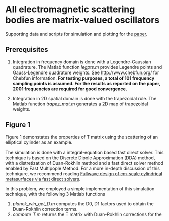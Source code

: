 # All electromagnetic scattering bodies are matrix-valued oscillators
Supporting data and scripts for simulation and plotting for the [paper](https://arxiv.org/abs/2211.04457).

## Prerequisites
1. Integration in frequency domain is done with a Legendre-Gaussian quadrature. The Matlab function _legpts.m_ provides Legendre points and Gauss-Legendre quadrature weights. See http://www.chebfun.org/ for Chebfun information.
   __For testing purposes, a total of 101 frequency sampling points is assumed. For the results as reported on the paper, 2001 frequencies are required for good convergence.__

2. Integration in 2D spatial domain is done with the trapezoidal rule. The Matlab function _trapez_mat.m_ generates a 2D map of trapezoidal weights.

## Figure 1
Figure 1 demonstates the properties of T matrix using the scattering of an elliptical cylinder as an example.

The simulation is done with a integral-equation based fast direct solver. This technique is based on the Discrete Dipole Approximation (DDA) method, with a distretization of Duan-Rokhlin method and a fast direct solver method enabled by Fast Multipople Method. 
For a more in-depth discussion of this techniqure, we recommend reading [Fullwave design of cm-scale cylindrical metasurfaces via fast direct solvers](https://arxiv.org/abs/2308.08569).

In this problem, we employed a simple implementation of this simulation technique, with the following 3 Matlab functions
1. _planck_win_get_D.m_ computes the D0, D1 factors used to obtain the Duan-Rokhlin correction terms.
2. _compute_T.m_ returns the T matrix with Duan-Rokhlin corrections for the given gemetry and the given frequency.
3. _BTTB_matvec.m_ performs fast BTTB matrix-vector mutiplication y = Tx where T is a nm by nm block toeplitz matrix with toeplitz blocks (BTTB) and x is an nm by 1 vector.

With these 3 function files, _fig1b.m_, _fig1c.m_, _fig1d.m_, _fig1e.m_ are sufficienct in producing all the data and figures for the corresponding subplots. For accurate results, remember to set number of frequencies _nl = 2001_ or larger.

## Figure 2
Figure 2 reports the key findings of the matrix oscillator bound for Near-Field Radiative Heat Transfer (NFRHT) and the comparisons to previous studies.

Fig2b can be produced by simply running _fig2b.m_, which includes the precomputed data of planar heat transfer coefficients (HTC) and bounds for different materials.

Fig2c can be produced with the plotting script _fig2c.m_ and the precomputed spectral HTC data in _spectral_htc.mat_.

Fig3d can be produced by simply running _fig2d.m_, which includes the precomputed data of optimal frequencies for different materials.

## Figure 3
Figure 3 presents the data supporting the domain monotonicity property.

The static scattered field from the double-tip structure is modeled in COMSOL Multiphyics, and the relevant data for plotting are summarized in _Escat_tip.m_. One can run _fig3.m_ to plot the data.

## Contact
If you have questions or comments regarding the paper or using the code, please feel free to reach out to Lang (lang.zhang@yale.edu) or Owen (owen.miller@yale.edu).
